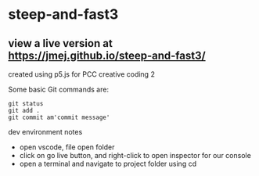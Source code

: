 # steep-and-fast3

## view a live version at https://jmej.github.io/steep-and-fast3/

created using p5.js for PCC creative coding 2


Some basic Git commands are:
```
git status
git add .
git commit am'commit message'
```

dev environment notes

- open vscode, file open folder
- click on go live button, and right-click to open inspector for our console
- open a terminal and navigate to project folder using cd